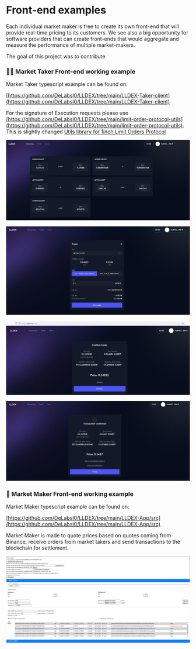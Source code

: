 # Front-end examples

Each individual market maker is free to create its own front-end that will provide real-time pricing to its customers. We see also a big opportunity for software providers that can create front-ends that would aggregate and measure the performance of multiple market-makers.

The goal of this project was to contribute 

### 👨‍🌾 Market Taker Front-end working example

Market Taker typescript example can be found on:

[https://github.com/DeLabsI0/LLDEX/tree/main/LLDEX-Taker-client](https://github.com/DeLabsI0/LLDEX/tree/main/LLDEX-Taker-client)

For the signature of Execution requests please use [https://github.com/DeLabsI0/LLDEX/tree/main/limit-order-protocol-utils](https://github.com/DeLabsI0/LLDEX/tree/main/limit-order-protocol-utils). This is slightly changed [Utils library for 1inch Limit Orders Protocol](https://github.com/1inch/limit-order-protocol-utils)



![](<../.gitbook/assets/image (13).png>)

![](<../.gitbook/assets/image (11).png>)

![](<../.gitbook/assets/image (12).png>)

![](<../.gitbook/assets/image (17).png>)

### 🤝 Market Maker Front-end working example

Market Maker typescript example can be found on:

[https://github.com/DeLabsI0/LLDEX/tree/main/LLDEX-App/src](https://github.com/DeLabsI0/LLDEX/tree/main/LLDEX-App/src)

Market Maker is made to quote prices based on quotes coming from Binance, receive orders from market takers and send transactions to the blockchain for settlement.

![](<../.gitbook/assets/image (16).png>)
